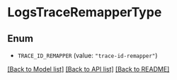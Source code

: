 # LogsTraceRemapperType

## Enum

- `TRACE_ID_REMAPPER` (value: `"trace-id-remapper"`)

[[Back to Model list]](../README.md#documentation-for-models) [[Back to API list]](../README.md#documentation-for-api-endpoints) [[Back to README]](../README.md)
